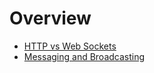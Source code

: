 Overview
========

- [HTTP vs Web Sockets](http-vs-web-sockets.md)
- [Messaging and Broadcasting](messaging-and-broadcasting.md)

